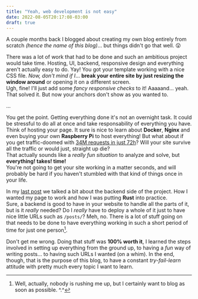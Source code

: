 ```yaml
---
title: "Yeah, web development is not easy"
date: 2022-08-05T20:17:08-03:00
draft: true
---
```

A couple months back I blogged about creating my own blog entirely from scratch *(hence the name of this blog)*... but things didn't go that well. :astonished:

There was a lot of work that had to be done and such an ambitious project would take time. Hosting, UI, backend, responsive design and everything aren't actually easy to do. Yay! You got your template working with a nice CSS file. *Now, don't mind if I*... **break your entire site by just resizing the window around** or opening it on a different screen. \
Ugh, fine! I'll just add some *fancy responsive checks* to it! Aaaaand... yeah. That solved it. But now your anchors don't show as you wanted to.

...

You get the point. Getting everything done it's not an overnight task. It could be stressful to do all at once and take responsability of everything you have. \
Think of hosting your page. It sure is nice to learn about **Docker**, **Nginx** and even buying your own **Raspberry Pi** to host everything! But what about if you get traffic-doomed with [34M requests in just 72h](https://fasterthanli.me/articles/i-won-free-load-testing)? Will your site survive all the traffic or would just, straight up die? \
That actually sounds like a *really fun situation* to analyze and solve, but **everything! takes! time!** \
You're not going to get your site working in a matter seconds, and will probably be hard if you haven't stumbled with that kind of things once in your life.

In my [last post](https://grbenjamin.github.io/posts/building-a-backend/) we talked a bit about the backend side of the project. How I wanted my page to work and how I was putting **Rust** into practice. \
Sure, a backend is good to have in your website to handle all the parts of it, but is it *really* needed? Do I *really* have to deploy a whole of it just to have nice little URLs such as `/posts/`? Meh, no. There is a lot of stuff going on that needs to be done to have everything working in such a short period of time for just one person[^1]. 

[^1]: Well, actually, nobody is rushing me up, but I certainly want to blog as soon as possible. ^.^

Don't get me wrong. Doing that stuff was **100% worth it**, I learned the steps involved in setting up everything from the ground up, to having a *fun* way of writing posts... to having such URLs I wanted (on a whim). In the end, though, that is the purpose of this blog, to have a constant *try-fail-learn* attitude with pretty much every topic I want to learn.